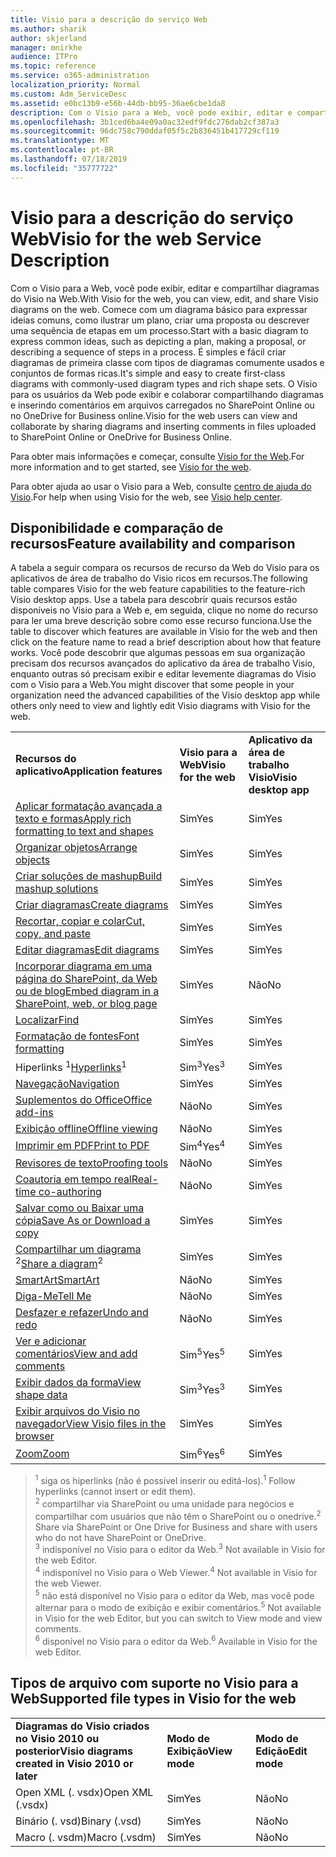 ```yaml
---
title: Visio para a descrição do serviço Web
ms.author: sharik
author: skjerland
manager: mnirkhe
audience: ITPro
ms.topic: reference
ms.service: o365-administration
localization_priority: Normal
ms.custom: Adm_ServiceDesc
ms.assetid: e0bc13b9-e56b-44db-bb95-36ae6cbe1da8
description: Com o Visio para a Web, você pode exibir, editar e compartilhar diagramas do Visio na Web. Comece com um diagrama básico para expressar ideias comuns, como ilustrar um plano, criar uma proposta ou descrever uma sequência de etapas em um processo. É simples e fácil criar diagramas de primeira classe com tipos de diagramas comumente usados e conjuntos de formas ricas. O Visio para os usuários da Web pode exibir e colaborar compartilhando diagramas e inserindo comentários em arquivos carregados no SharePoint Online ou no OneDrive for Business online.
ms.openlocfilehash: 3b1ced6ba4e09a0ac32edf9fdc276dab2cf387a3
ms.sourcegitcommit: 96dc758c790ddaf05f5c2b836451b417729cf119
ms.translationtype: MT
ms.contentlocale: pt-BR
ms.lasthandoff: 07/18/2019
ms.locfileid: "35777722"
---
```

# <a name="visio-for-the-web-service-description"></a><span data-ttu-id="ddefe-106">Visio para a descrição do serviço Web</span><span class="sxs-lookup"><span data-stu-id="ddefe-106">Visio for the web Service Description</span></span>

<span data-ttu-id="ddefe-107">Com o Visio para a Web, você pode exibir, editar e compartilhar diagramas do Visio na Web.</span><span class="sxs-lookup"><span data-stu-id="ddefe-107">With Visio for the web, you can view, edit, and share Visio diagrams on the web.</span></span> <span data-ttu-id="ddefe-108">Comece com um diagrama básico para expressar ideias comuns, como ilustrar um plano, criar uma proposta ou descrever uma sequência de etapas em um processo.</span><span class="sxs-lookup"><span data-stu-id="ddefe-108">Start with a basic diagram to express common ideas, such as depicting a plan, making a proposal, or describing a sequence of steps in a process.</span></span> <span data-ttu-id="ddefe-109">É simples e fácil criar diagramas de primeira classe com tipos de diagramas comumente usados e conjuntos de formas ricas.</span><span class="sxs-lookup"><span data-stu-id="ddefe-109">It's simple and easy to create first-class diagrams with commonly-used diagram types and rich shape sets.</span></span> <span data-ttu-id="ddefe-110">O Visio para os usuários da Web pode exibir e colaborar compartilhando diagramas e inserindo comentários em arquivos carregados no SharePoint Online ou no OneDrive for Business online.</span><span class="sxs-lookup"><span data-stu-id="ddefe-110">Visio for the web users can view and collaborate by sharing diagrams and inserting comments in files uploaded to SharePoint Online or OneDrive for Business Online.</span></span>
  
<span data-ttu-id="ddefe-111">Para obter mais informações e começar, consulte [Visio for the Web](https://products.office.com/en-US/visio/visio-online).</span><span class="sxs-lookup"><span data-stu-id="ddefe-111">For more information and to get started, see [Visio for the web](https://products.office.com/en-US/visio/visio-online).</span></span>
  
<span data-ttu-id="ddefe-112">Para obter ajuda ao usar o Visio para a Web, consulte [centro de ajuda do Visio](https://support.office.com/visio).</span><span class="sxs-lookup"><span data-stu-id="ddefe-112">For help when using Visio for the web, see [Visio help center](https://support.office.com/visio).</span></span>
  
## <a name="feature-availability-and-comparison"></a><span data-ttu-id="ddefe-113">Disponibilidade e comparação de recursos</span><span class="sxs-lookup"><span data-stu-id="ddefe-113">Feature availability and comparison</span></span>

<span data-ttu-id="ddefe-114">A tabela a seguir compara os recursos de recurso da Web do Visio para os aplicativos de área de trabalho do Visio ricos em recursos.</span><span class="sxs-lookup"><span data-stu-id="ddefe-114">The following table compares Visio for the web feature capabilities to the feature-rich Visio desktop apps.</span></span> <span data-ttu-id="ddefe-115">Use a tabela para descobrir quais recursos estão disponíveis no Visio para a Web e, em seguida, clique no nome do recurso para ler uma breve descrição sobre como esse recurso funciona.</span><span class="sxs-lookup"><span data-stu-id="ddefe-115">Use the table to discover which features are available in Visio for the web and then click on the feature name to read a brief description about how that feature works.</span></span> <span data-ttu-id="ddefe-116">Você pode descobrir que algumas pessoas em sua organização precisam dos recursos avançados do aplicativo da área de trabalho Visio, enquanto outras só precisam exibir e editar levemente diagramas do Visio com o Visio para a Web.</span><span class="sxs-lookup"><span data-stu-id="ddefe-116">You might discover that some people in your organization need the advanced capabilities of the Visio desktop app while others only need to view and lightly edit Visio diagrams with Visio for the web.</span></span> 
  
||||
|:-----|:-----|:-----|
|<span data-ttu-id="ddefe-117">**Recursos do aplicativo**</span><span class="sxs-lookup"><span data-stu-id="ddefe-117">**Application features**</span></span> <br/> |<span data-ttu-id="ddefe-118">**Visio para a Web**</span><span class="sxs-lookup"><span data-stu-id="ddefe-118">**Visio for the web**</span></span> <br/> |<span data-ttu-id="ddefe-119">**Aplicativo da área de trabalho Visio**</span><span class="sxs-lookup"><span data-stu-id="ddefe-119">**Visio desktop app**</span></span> <br/> |
|[<span data-ttu-id="ddefe-120">Aplicar formatação avançada a texto e formas</span><span class="sxs-lookup"><span data-stu-id="ddefe-120">Apply rich formatting to text and shapes</span></span>](visio-online.md#BM_1) <br/> |<span data-ttu-id="ddefe-121">Sim</span><span class="sxs-lookup"><span data-stu-id="ddefe-121">Yes</span></span>  <br/> |<span data-ttu-id="ddefe-122">Sim</span><span class="sxs-lookup"><span data-stu-id="ddefe-122">Yes</span></span>  <br/> |
|[<span data-ttu-id="ddefe-123">Organizar objetos</span><span class="sxs-lookup"><span data-stu-id="ddefe-123">Arrange objects</span></span>](visio-online.md#BM_2) <br/> |<span data-ttu-id="ddefe-124">Sim</span><span class="sxs-lookup"><span data-stu-id="ddefe-124">Yes</span></span>  <br/> |<span data-ttu-id="ddefe-125">Sim</span><span class="sxs-lookup"><span data-stu-id="ddefe-125">Yes</span></span>  <br/> |
|[<span data-ttu-id="ddefe-126">Criar soluções de mashup</span><span class="sxs-lookup"><span data-stu-id="ddefe-126">Build mashup solutions</span></span>](visio-online.md#BM_3) <br/> |<span data-ttu-id="ddefe-127">Sim</span><span class="sxs-lookup"><span data-stu-id="ddefe-127">Yes</span></span>  <br/> |<span data-ttu-id="ddefe-128">Sim</span><span class="sxs-lookup"><span data-stu-id="ddefe-128">Yes</span></span>  <br/> |
|[<span data-ttu-id="ddefe-129">Criar diagramas</span><span class="sxs-lookup"><span data-stu-id="ddefe-129">Create diagrams</span></span>](visio-online.md#BM_4) <br/> |<span data-ttu-id="ddefe-130">Sim</span><span class="sxs-lookup"><span data-stu-id="ddefe-130">Yes</span></span>  <br/> |<span data-ttu-id="ddefe-131">Sim</span><span class="sxs-lookup"><span data-stu-id="ddefe-131">Yes</span></span>  <br/> |
|[<span data-ttu-id="ddefe-132">Recortar, copiar e colar</span><span class="sxs-lookup"><span data-stu-id="ddefe-132">Cut, copy, and paste</span></span>](visio-online.md#BM_5) <br/> |<span data-ttu-id="ddefe-133">Sim</span><span class="sxs-lookup"><span data-stu-id="ddefe-133">Yes</span></span>  <br/> |<span data-ttu-id="ddefe-134">Sim</span><span class="sxs-lookup"><span data-stu-id="ddefe-134">Yes</span></span>  <br/> |
|[<span data-ttu-id="ddefe-135">Editar diagramas</span><span class="sxs-lookup"><span data-stu-id="ddefe-135">Edit diagrams</span></span>](visio-online.md#BM_6) <br/> |<span data-ttu-id="ddefe-136">Sim</span><span class="sxs-lookup"><span data-stu-id="ddefe-136">Yes</span></span>  <br/> |<span data-ttu-id="ddefe-137">Sim</span><span class="sxs-lookup"><span data-stu-id="ddefe-137">Yes</span></span>  <br/> |
|[<span data-ttu-id="ddefe-138">Incorporar diagrama em uma página do SharePoint, da Web ou de blog</span><span class="sxs-lookup"><span data-stu-id="ddefe-138">Embed diagram in a SharePoint, web, or blog page</span></span>](visio-online.md#BM_7) <br/> |<span data-ttu-id="ddefe-139">Sim</span><span class="sxs-lookup"><span data-stu-id="ddefe-139">Yes</span></span>  <br/> |<span data-ttu-id="ddefe-140">Não</span><span class="sxs-lookup"><span data-stu-id="ddefe-140">No</span></span>  <br/> |
|[<span data-ttu-id="ddefe-141">Localizar</span><span class="sxs-lookup"><span data-stu-id="ddefe-141">Find</span></span>](visio-online.md#BM_8) <br/> |<span data-ttu-id="ddefe-142">Sim</span><span class="sxs-lookup"><span data-stu-id="ddefe-142">Yes</span></span>  <br/> |<span data-ttu-id="ddefe-143">Sim</span><span class="sxs-lookup"><span data-stu-id="ddefe-143">Yes</span></span>  <br/> |
|[<span data-ttu-id="ddefe-144">Formatação de fontes</span><span class="sxs-lookup"><span data-stu-id="ddefe-144">Font formatting</span></span>](visio-online.md#BM_9) <br/> |<span data-ttu-id="ddefe-145">Sim</span><span class="sxs-lookup"><span data-stu-id="ddefe-145">Yes</span></span>  <br/> |<span data-ttu-id="ddefe-146">Sim</span><span class="sxs-lookup"><span data-stu-id="ddefe-146">Yes</span></span>  <br/> |
|<span data-ttu-id="ddefe-147">[](visio-online.md#BM_10) Hiperlinks <sup>1</sup></span><span class="sxs-lookup"><span data-stu-id="ddefe-147">[Hyperlinks](visio-online.md#BM_10)<sup>1</sup></span></span> <br/> |<span data-ttu-id="ddefe-148">Sim<sup>3</sup></span><span class="sxs-lookup"><span data-stu-id="ddefe-148">Yes<sup>3</sup></span></span> <br/> |<span data-ttu-id="ddefe-149">Sim</span><span class="sxs-lookup"><span data-stu-id="ddefe-149">Yes</span></span>  <br/> |
|[<span data-ttu-id="ddefe-150">Navegação</span><span class="sxs-lookup"><span data-stu-id="ddefe-150">Navigation</span></span>](visio-online.md#BM_11) <br/> |<span data-ttu-id="ddefe-151">Sim</span><span class="sxs-lookup"><span data-stu-id="ddefe-151">Yes</span></span>  <br/> |<span data-ttu-id="ddefe-152">Sim</span><span class="sxs-lookup"><span data-stu-id="ddefe-152">Yes</span></span>  <br/> |
|[<span data-ttu-id="ddefe-153">Suplementos do Office</span><span class="sxs-lookup"><span data-stu-id="ddefe-153">Office add-ins</span></span>](visio-online.md#BM_12) <br/> |<span data-ttu-id="ddefe-154">Não</span><span class="sxs-lookup"><span data-stu-id="ddefe-154">No</span></span>  <br/> |<span data-ttu-id="ddefe-155">Sim</span><span class="sxs-lookup"><span data-stu-id="ddefe-155">Yes</span></span>  <br/> |
|[<span data-ttu-id="ddefe-156">Exibição offline</span><span class="sxs-lookup"><span data-stu-id="ddefe-156">Offline viewing</span></span>](visio-online.md#BM_13) <br/> |<span data-ttu-id="ddefe-157">Não</span><span class="sxs-lookup"><span data-stu-id="ddefe-157">No</span></span>  <br/> |<span data-ttu-id="ddefe-158">Sim</span><span class="sxs-lookup"><span data-stu-id="ddefe-158">Yes</span></span>  <br/> |
|[<span data-ttu-id="ddefe-159">Imprimir em PDF</span><span class="sxs-lookup"><span data-stu-id="ddefe-159">Print to PDF </span></span>](visio-online.md#BM_14) <br/> |<span data-ttu-id="ddefe-160">Sim<sup>4</sup></span><span class="sxs-lookup"><span data-stu-id="ddefe-160">Yes<sup>4</sup></span></span> <br/> |<span data-ttu-id="ddefe-161">Sim</span><span class="sxs-lookup"><span data-stu-id="ddefe-161">Yes</span></span>  <br/> |
|[<span data-ttu-id="ddefe-162">Revisores de texto</span><span class="sxs-lookup"><span data-stu-id="ddefe-162">Proofing tools</span></span>](visio-online.md#BM_15) <br/> |<span data-ttu-id="ddefe-163">Não</span><span class="sxs-lookup"><span data-stu-id="ddefe-163">No</span></span>  <br/> |<span data-ttu-id="ddefe-164">Sim</span><span class="sxs-lookup"><span data-stu-id="ddefe-164">Yes</span></span>  <br/> |
|[<span data-ttu-id="ddefe-165">Coautoria em tempo real</span><span class="sxs-lookup"><span data-stu-id="ddefe-165">Real-time co-authoring</span></span>](visio-online.md#BM_16) <br/> |<span data-ttu-id="ddefe-166">Não</span><span class="sxs-lookup"><span data-stu-id="ddefe-166">No</span></span>  <br/> |<span data-ttu-id="ddefe-167">Sim</span><span class="sxs-lookup"><span data-stu-id="ddefe-167">Yes</span></span>  <br/> |
|[<span data-ttu-id="ddefe-168">Salvar como ou Baixar uma cópia</span><span class="sxs-lookup"><span data-stu-id="ddefe-168">Save As or Download a copy</span></span>](visio-online.md#BM_17) <br/> |<span data-ttu-id="ddefe-169">Sim</span><span class="sxs-lookup"><span data-stu-id="ddefe-169">Yes</span></span>  <br/> |<span data-ttu-id="ddefe-170">Sim</span><span class="sxs-lookup"><span data-stu-id="ddefe-170">Yes</span></span>  <br/> |
|<span data-ttu-id="ddefe-171">[Compartilhar um diagrama](visio-online.md#BM_18) <sup>2</sup></span><span class="sxs-lookup"><span data-stu-id="ddefe-171">[Share a diagram](visio-online.md#BM_18)<sup>2</sup></span></span> <br/> |<span data-ttu-id="ddefe-172">Sim</span><span class="sxs-lookup"><span data-stu-id="ddefe-172">Yes</span></span>  <br/> |<span data-ttu-id="ddefe-173">Sim</span><span class="sxs-lookup"><span data-stu-id="ddefe-173">Yes</span></span>  <br/> |
|[<span data-ttu-id="ddefe-174">SmartArt</span><span class="sxs-lookup"><span data-stu-id="ddefe-174">SmartArt</span></span>](visio-online.md#BM_19) <br/> |<span data-ttu-id="ddefe-175">Não</span><span class="sxs-lookup"><span data-stu-id="ddefe-175">No</span></span>  <br/> |<span data-ttu-id="ddefe-176">Sim</span><span class="sxs-lookup"><span data-stu-id="ddefe-176">Yes</span></span>  <br/> |
|[<span data-ttu-id="ddefe-177">Diga-Me</span><span class="sxs-lookup"><span data-stu-id="ddefe-177">Tell Me</span></span>](visio-online.md#BM_20) <br/> |<span data-ttu-id="ddefe-178">Não</span><span class="sxs-lookup"><span data-stu-id="ddefe-178">No</span></span>  <br/> |<span data-ttu-id="ddefe-179">Sim</span><span class="sxs-lookup"><span data-stu-id="ddefe-179">Yes</span></span>  <br/> |
|[<span data-ttu-id="ddefe-180">Desfazer e refazer</span><span class="sxs-lookup"><span data-stu-id="ddefe-180">Undo and redo</span></span>](visio-online.md#BM_21) <br/> |<span data-ttu-id="ddefe-181">Não</span><span class="sxs-lookup"><span data-stu-id="ddefe-181">No</span></span>  <br/> |<span data-ttu-id="ddefe-182">Sim</span><span class="sxs-lookup"><span data-stu-id="ddefe-182">Yes</span></span>  <br/> |
|[<span data-ttu-id="ddefe-183">Ver e adicionar comentários</span><span class="sxs-lookup"><span data-stu-id="ddefe-183">View and add comments</span></span>](visio-online.md#BM_22) <br/> |<span data-ttu-id="ddefe-184">Sim<sup>5</sup></span><span class="sxs-lookup"><span data-stu-id="ddefe-184">Yes<sup>5</sup></span></span> <br/> |<span data-ttu-id="ddefe-185">Sim</span><span class="sxs-lookup"><span data-stu-id="ddefe-185">Yes</span></span>  <br/> |
|[<span data-ttu-id="ddefe-186">Exibir dados da forma</span><span class="sxs-lookup"><span data-stu-id="ddefe-186">View shape data</span></span>](visio-online.md#BM_23) <br/> |<span data-ttu-id="ddefe-187">Sim<sup>3</sup></span><span class="sxs-lookup"><span data-stu-id="ddefe-187">Yes<sup>3</sup></span></span> <br/> |<span data-ttu-id="ddefe-188">Sim</span><span class="sxs-lookup"><span data-stu-id="ddefe-188">Yes</span></span>  <br/> |
|[<span data-ttu-id="ddefe-189">Exibir arquivos do Visio no navegador</span><span class="sxs-lookup"><span data-stu-id="ddefe-189">View Visio files in the browser</span></span>](visio-online.md#BM_24) <br/> |<span data-ttu-id="ddefe-190">Sim</span><span class="sxs-lookup"><span data-stu-id="ddefe-190">Yes</span></span>  <br/> |<span data-ttu-id="ddefe-191">Sim</span><span class="sxs-lookup"><span data-stu-id="ddefe-191">Yes</span></span>  <br/> |
|[<span data-ttu-id="ddefe-192">Zoom</span><span class="sxs-lookup"><span data-stu-id="ddefe-192">Zoom</span></span>](visio-online.md#BM_25) <br/> |<span data-ttu-id="ddefe-193">Sim<sup>6</sup></span><span class="sxs-lookup"><span data-stu-id="ddefe-193">Yes<sup>6</sup></span></span> <br/> |<span data-ttu-id="ddefe-194">Sim</span><span class="sxs-lookup"><span data-stu-id="ddefe-194">Yes</span></span>  <br/> |
   
> <span data-ttu-id="ddefe-195"><sup>1</sup> siga os hiperlinks (não é possível inserir ou editá-los).</span><span class="sxs-lookup"><span data-stu-id="ddefe-195"><sup>1</sup> Follow hyperlinks (cannot insert or edit them).</span></span> 
<br/><span data-ttu-id="ddefe-196"><sup>2</sup> compartilhar via SharePoint ou uma unidade para negócios e compartilhar com usuários que não têm o SharePoint ou o onedrive.</span><span class="sxs-lookup"><span data-stu-id="ddefe-196"><sup>2</sup> Share via SharePoint or One Drive for Business and share with users who do not have SharePoint or OneDrive.</span></span> 
<br/> <span data-ttu-id="ddefe-197"><sup>3</sup> indisponível no Visio para o editor da Web.</span><span class="sxs-lookup"><span data-stu-id="ddefe-197"><sup>3</sup> Not available in Visio for the web Editor.</span></span>
<br/><span data-ttu-id="ddefe-198"><sup>4</sup> indisponível no Visio para o Web Viewer.</span><span class="sxs-lookup"><span data-stu-id="ddefe-198"><sup>4</sup> Not available in Visio for the web Viewer.</span></span> 
<br/><span data-ttu-id="ddefe-199"><sup>5</sup> não está disponível no Visio para o editor da Web, mas você pode alternar para o modo de exibição e exibir comentários.</span><span class="sxs-lookup"><span data-stu-id="ddefe-199"><sup>5</sup> Not available in Visio for the web Editor, but you can switch to View mode and view comments.</span></span> 
<br/><span data-ttu-id="ddefe-200"><sup>6</sup> disponível no Visio para o editor da Web.</span><span class="sxs-lookup"><span data-stu-id="ddefe-200"><sup>6</sup> Available in Visio for the web Editor.</span></span> 
  
## <a name="supported-file-types-in-visio-for-the-web"></a><span data-ttu-id="ddefe-201">Tipos de arquivo com suporte no Visio para a Web</span><span class="sxs-lookup"><span data-stu-id="ddefe-201">Supported file types in Visio for the web</span></span>

||||
|:-----|:-----|:-----|
|<span data-ttu-id="ddefe-202">**Diagramas do Visio criados no Visio 2010 ou posterior**</span><span class="sxs-lookup"><span data-stu-id="ddefe-202">**Visio diagrams created in Visio 2010 or later**</span></span> <br/> |<span data-ttu-id="ddefe-203">**Modo de Exibição**</span><span class="sxs-lookup"><span data-stu-id="ddefe-203">**View mode**</span></span> <br/> |<span data-ttu-id="ddefe-204">**Modo de Edição**</span><span class="sxs-lookup"><span data-stu-id="ddefe-204">**Edit mode**</span></span> <br/> |
|<span data-ttu-id="ddefe-205">Open XML (. vsdx)</span><span class="sxs-lookup"><span data-stu-id="ddefe-205">Open XML (.vsdx)</span></span>  <br/> |<span data-ttu-id="ddefe-206">Sim</span><span class="sxs-lookup"><span data-stu-id="ddefe-206">Yes</span></span>  <br/> |<span data-ttu-id="ddefe-207">Não</span><span class="sxs-lookup"><span data-stu-id="ddefe-207">No</span></span>  <br/> |
|<span data-ttu-id="ddefe-208">Binário (. vsd)</span><span class="sxs-lookup"><span data-stu-id="ddefe-208">Binary (.vsd)</span></span>  <br/> |<span data-ttu-id="ddefe-209">Sim</span><span class="sxs-lookup"><span data-stu-id="ddefe-209">Yes</span></span>  <br/> |<span data-ttu-id="ddefe-210">Não</span><span class="sxs-lookup"><span data-stu-id="ddefe-210">No</span></span>  <br/> |
|<span data-ttu-id="ddefe-211">Macro (. vsdm)</span><span class="sxs-lookup"><span data-stu-id="ddefe-211">Macro (.vsdm)</span></span>  <br/> |<span data-ttu-id="ddefe-212">Sim</span><span class="sxs-lookup"><span data-stu-id="ddefe-212">Yes</span></span>  <br/> |<span data-ttu-id="ddefe-213">Não</span><span class="sxs-lookup"><span data-stu-id="ddefe-213">No</span></span>  <br/> |
   

